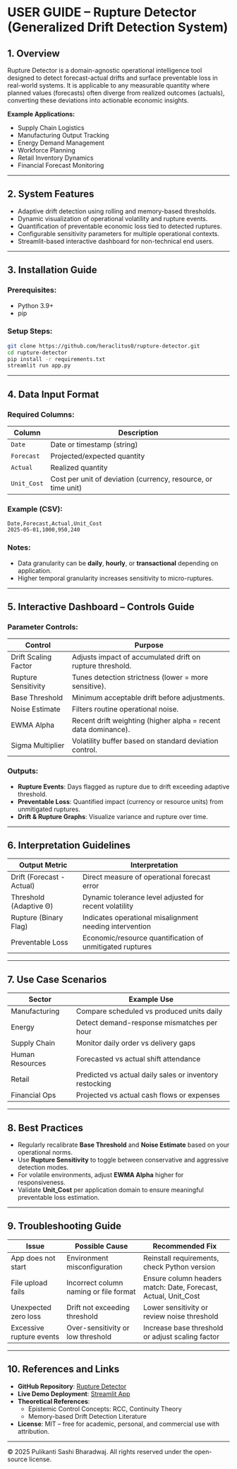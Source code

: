 
# USER GUIDE – Rupture Detector (Generalized Drift Detection System)

## 1. Overview
Rupture Detector is a domain-agnostic operational intelligence tool designed to detect forecast-actual drifts and surface preventable loss in real-world systems. It is applicable to any measurable quantity where planned values (forecasts) often diverge from realized outcomes (actuals), converting these deviations into actionable economic insights.

**Example Applications:**
- Supply Chain Logistics
- Manufacturing Output Tracking
- Energy Demand Management
- Workforce Planning
- Retail Inventory Dynamics
- Financial Forecast Monitoring

---

## 2. System Features
- Adaptive drift detection using rolling and memory-based thresholds.
- Dynamic visualization of operational volatility and rupture events.
- Quantification of preventable economic loss tied to detected ruptures.
- Configurable sensitivity parameters for multiple operational contexts.
- Streamlit-based interactive dashboard for non-technical end users.

---

## 3. Installation Guide

### Prerequisites:
- Python 3.9+
- pip

### Setup Steps:
```bash
git clone https://github.com/heraclitus0/rupture-detector.git
cd rupture-detector
pip install -r requirements.txt
streamlit run app.py
```

---

## 4. Data Input Format

### Required Columns:
| Column | Description |
|---------|-------------|
| `Date` | Date or timestamp (string) |
| `Forecast` | Projected/expected quantity |
| `Actual` | Realized quantity |
| `Unit_Cost` | Cost per unit of deviation (currency, resource, or time unit) |

### Example (CSV):
```csv
Date,Forecast,Actual,Unit_Cost
2025-05-01,1000,950,240
```

### Notes:
- Data granularity can be **daily**, **hourly**, or **transactional** depending on application.
- Higher temporal granularity increases sensitivity to micro-ruptures.

---

## 5. Interactive Dashboard – Controls Guide

### Parameter Controls:
| Control | Purpose |
|----------|---------|
| Drift Scaling Factor | Adjusts impact of accumulated drift on rupture threshold. |
| Rupture Sensitivity | Tunes detection strictness (lower = more sensitive). |
| Base Threshold | Minimum acceptable drift before adjustments. |
| Noise Estimate | Filters routine operational noise. |
| EWMA Alpha | Recent drift weighting (higher alpha = recent data dominance). |
| Sigma Multiplier | Volatility buffer based on standard deviation control. |

### Outputs:
- **Rupture Events**: Days flagged as rupture due to drift exceeding adaptive threshold.
- **Preventable Loss**: Quantified impact (currency or resource units) from unmitigated ruptures.
- **Drift & Rupture Graphs**: Visualize variance and rupture over time.

---

## 6. Interpretation Guidelines

| Output Metric | Interpretation |
|----------------|----------------|
| Drift (Forecast - Actual) | Direct measure of operational forecast error |
| Threshold (Adaptive Θ) | Dynamic tolerance level adjusted for recent volatility |
| Rupture (Binary Flag) | Indicates operational misalignment needing intervention |
| Preventable Loss | Economic/resource quantification of unmitigated ruptures |

---

## 7. Use Case Scenarios

| Sector | Example Use |
|---------|-----------------------------|
| Manufacturing | Compare scheduled vs produced units daily |
| Energy | Detect demand-response mismatches per hour |
| Supply Chain | Monitor daily order vs delivery gaps |
| Human Resources | Forecasted vs actual shift attendance |
| Retail | Predicted vs actual daily sales or inventory restocking |
| Financial Ops | Projected vs actual cash flows or expenses |

---

## 8. Best Practices
- Regularly recalibrate **Base Threshold** and **Noise Estimate** based on your operational norms.
- Use **Rupture Sensitivity** to toggle between conservative and aggressive detection modes.
- For volatile environments, adjust **EWMA Alpha** higher for responsiveness.
- Validate **Unit_Cost** per application domain to ensure meaningful preventable loss estimation.

---

## 9. Troubleshooting Guide

| Issue | Possible Cause | Recommended Fix |
|--------|----------------|-----------------|
| App does not start | Environment misconfiguration | Reinstall requirements, check Python version |
| File upload fails | Incorrect column naming or file format | Ensure column headers match: Date, Forecast, Actual, Unit_Cost |
| Unexpected zero loss | Drift not exceeding threshold | Lower sensitivity or review noise threshold |
| Excessive rupture events | Over-sensitivity or low threshold | Increase base threshold or adjust scaling factor |

---

## 10. References and Links

- **GitHub Repository**: [Rupture Detector](https://github.com/heraclitus0/rupture-detector)
- **Live Demo Deployment**: [Streamlit App](https://rupture-detector-vxcv8twev4y3vcuqzjprnw.streamlit.app/)
- **Theoretical References**:
    - Epistemic Control Concepts: RCC, Continuity Theory
    - Memory-based Drift Detection Literature
- **License**: MIT – free for academic, personal, and commercial use with attribution.

---

© 2025 Pulikanti Sashi Bharadwaj. All rights reserved under the open-source license.

